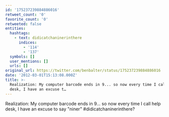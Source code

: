 ```yaml
---
id: '175237239884886016'
retweet_count: '0'
favorite_count: '0'
retweeted: false
entities:
  hashtags:
    - text: didicatchaninerinthere
      indices:
        - '114'
        - '137'
  symbols: []
  user_mentions: []
  urls: []
original_url: https://twitter.com/benbalter/status/175237239884886016
date: '2012-03-01T15:13:08.000Z'
title: >-
  Realization: My computer barcode ends in 9... so now every time I call help
  desk, I have an excuse t…
---
```


Realization: My computer barcode ends in 9... so now every time I call help desk, I have an excuse to say "niner" #didicatchaninerinthere?